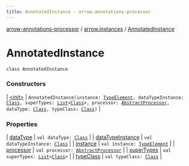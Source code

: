 ```yaml
---
title: AnnotatedInstance - arrow-annotations-processor
---
```


[arrow-annotations-processor](../../index.html) / [arrow.instances](../index.html) / [AnnotatedInstance](./index.html)

# AnnotatedInstance

`class AnnotatedInstance`

### Constructors

| [&lt;init&gt;](-init-.html) | `AnnotatedInstance(instance: `[`TypeElement`](http://docs.oracle.com/javase/6/docs/api/javax/lang/model/element/TypeElement.html)`, dataTypeInstance: `[`Class`](../../arrow.common.utils/-class-or-package-data-wrapper/-class/index.html)`, superTypes: `[`List`](https://kotlinlang.org/api/latest/jvm/stdlib/kotlin.collections/-list/index.html)`<`[`Class`](../../arrow.common.utils/-class-or-package-data-wrapper/-class/index.html)`>, processor: `[`AbstractProcessor`](../../arrow.common.utils/-abstract-processor/index.html)`, dataType: `[`Class`](../../arrow.common.utils/-class-or-package-data-wrapper/-class/index.html)`, typeClass: `[`Class`](../../arrow.common.utils/-class-or-package-data-wrapper/-class/index.html)`)` |

### Properties

| [dataType](data-type.html) | `val dataType: `[`Class`](../../arrow.common.utils/-class-or-package-data-wrapper/-class/index.html) |
| [dataTypeInstance](data-type-instance.html) | `val dataTypeInstance: `[`Class`](../../arrow.common.utils/-class-or-package-data-wrapper/-class/index.html) |
| [instance](instance.html) | `val instance: `[`TypeElement`](http://docs.oracle.com/javase/6/docs/api/javax/lang/model/element/TypeElement.html) |
| [processor](processor.html) | `val processor: `[`AbstractProcessor`](../../arrow.common.utils/-abstract-processor/index.html) |
| [superTypes](super-types.html) | `val superTypes: `[`List`](https://kotlinlang.org/api/latest/jvm/stdlib/kotlin.collections/-list/index.html)`<`[`Class`](../../arrow.common.utils/-class-or-package-data-wrapper/-class/index.html)`>` |
| [typeClass](type-class.html) | `val typeClass: `[`Class`](../../arrow.common.utils/-class-or-package-data-wrapper/-class/index.html) |

